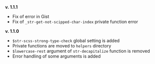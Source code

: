 **v. 1.1.1**
 * Fix of error in Gist
 * Fix of `_str-get-not-scipped-char-index` private function error

**v. 1.1.0**  
 * `$str-scss-strong-type-check` global setting is added  
 * Private functions are moved to `helpers` directory  
 * `$lowercase-rest` argument of `str-decapitalize` function is removed  
 * Error handling of some arguments is added
